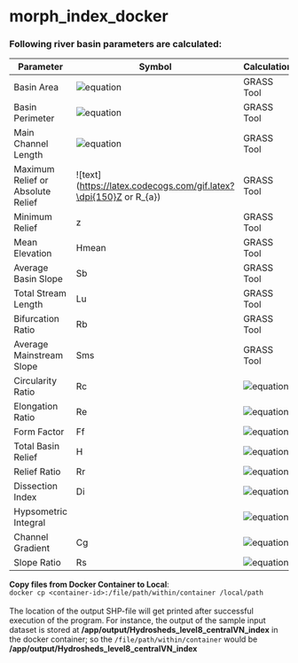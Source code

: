 # morph_index_docker

### Following river basin parameters are calculated:

| Parameter | Symbol | Calculation | Reference |
| --- | --- | ---| --- |
| Basin Area | ![equation](https://latex.codecogs.com/gif.latex?\dpi{150}A) | GRASS Tool | |
| Basin Perimeter | ![equation](https://latex.codecogs.com/gif.latex?\dpi{150}P) | GRASS Tool | |
| Main Channel Length | ![equation](https://latex.codecogs.com/gif.latex?\dpi{150}MCL) | GRASS Tool | |
| Maximum Relief or Absolute Relief | ![text](https://latex.codecogs.com/gif.latex?\dpi{150}Z or R_{a}) | GRASS Tool | |
| Minimum Relief | z | GRASS Tool | |
| Mean Elevation | Hmean | GRASS Tool | |
| Average Basin Slope | Sb | GRASS Tool | |
| Total Stream Length | Lu | GRASS Tool | |
| Bifurcation Ratio | Rb | GRASS Tool | |
| Average Mainstream Slope | Sms | GRASS Tool | |
| Circularity Ratio | Rc | ![equation](https://latex.codecogs.com/gif.latex?\dpi{150}\frac{4\pi*A}{P^2}) | ![text](https://latex.codecogs.com/gif.latex?\dpi{150}Mahala(2019)^1) |
| Elongation Ratio | Re | ![equation](https://latex.codecogs.com/gif.latex?\dpi{150}\frac{2*\sqrt{\frac{A}{\pi}}}{MCL}) | ![text](https://latex.codecogs.com/gif.latex?\dpi{150}Schumm(1956)^4) |
| Form Factor | Ff | ![equation](https://latex.codecogs.com/gif.latex?\dpi{150}\frac{A}{MCL^2}) | ![text](https://latex.codecogs.com/gif.latex?\dpi{150}Horton(1932)^6) |
| Total Basin Relief | H | ![equation](https://latex.codecogs.com/gif.latex?\dpi{150}Z-z) | ![text](https://latex.codecogs.com/gif.latex?\dpi{150}Rai(2017)^2,Pandi(2017)^3) |
| Relief Ratio | Rr | ![equation](https://latex.codecogs.com/gif.latex?\dpi{150}\frac{H}{MCL}) | ![text](https://latex.codecogs.com/gif.latex?\dpi{150}Schumm(1956)^4) |
| Dissection Index | Di | ![equation](https://latex.codecogs.com/gif.latex?\dpi{150}\frac{H}{Ra}) | ![text](https://latex.codecogs.com/gif.latex?\dpi{150}Mahala(2019)^1,Rai(2017)^2) |
| Hypsometric Integral | | ![equation](https://latex.codecogs.com/gif.latex?\dpi{150}\frac{H_{mean}-z}{H}) | ![text](https://latex.codecogs.com/gif.latex?\dpi{150}Strahler(1952)^5) |
| Channel Gradient | Cg | ![equation](https://latex.codecogs.com/gif.latex?\dpi{150}\frac{H}{\frac{\pi}{2}*\frac{\frac{Lu}{Lu-1}}{Rb}}) | ![text](https://latex.codecogs.com/gif.latex?\dpi{150}Rai(2017)^2,Pandi(2017)^3) |
| Slope Ratio | Rs| ![equation](https://latex.codecogs.com/gif.latex?\dpi{150}\frac{S_{ms}}{S_{b}}) | ?? |


__Copy files from Docker Container to Local__:<br>
`docker cp <container-id>:/file/path/within/container /local/path`
<br><br>
The location of the output SHP-file will get printed after successful execution of the program. For instance, the output of the sample input dataset is stored at **/app/output/Hydrosheds_level8_centralVN_index** in the docker container; so the 
`/file/path/within/container` 
would be **/app/output/Hydrosheds_level8_centralVN_index**
